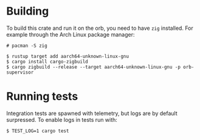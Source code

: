 # Building

To build this crate and run it on the orb, you need to have `zig` installed.
For example through the Arch Linux package manager:

```shell
# pacman -S zig
```

```shell
$ rustup target add aarch64-unknown-linux-gnu
$ cargo install cargo-zigbuild
$ cargo zigbuild --release --target aarch64-unknown-linux-gnu -p orb-supervisor
```

# Running tests

Integration tests are spawned with telemetry, but logs are by default surpressed. To enable logs
in tests run with:

```sh
$ TEST_LOG=1 cargo test
```
